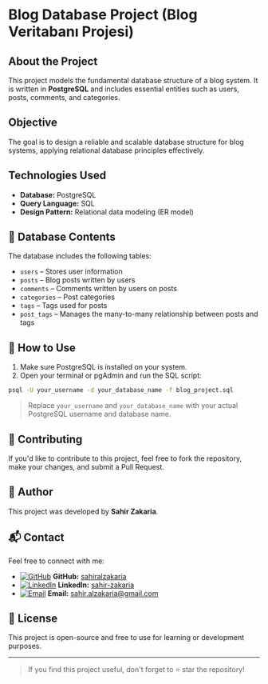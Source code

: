 # Blog Database Project (Blog Veritabanı Projesi)


## About the Project


This project models the fundamental database structure of a blog system. It is written in **PostgreSQL** and includes essential entities such as users, posts, comments, and categories.

## Objective

The goal is to design a reliable and scalable database structure for blog systems, applying relational database principles effectively.

## Technologies Used

- **Database:** PostgreSQL
- **Query Language:** SQL
- **Design Pattern:** Relational data modeling (ER model)


## 📄 Database Contents

The database includes the following tables:

- `users` – Stores user information
- `posts` – Blog posts written by users
- `comments` – Comments written by users on posts
- `categories` – Post categories
- `tags` – Tags used for posts
- `post_tags` – Manages the many-to-many relationship between posts and tags

## 🧪 How to Use

1. Make sure PostgreSQL is installed on your system.
2. Open your terminal or pgAdmin and run the SQL script:



```bash
psql -U your_username -d your_database_name -f blog_project.sql
```



> Replace `your_username` and `your_database_name` with your actual PostgreSQL username and database name.

## 📝 Contributing

If you'd like to contribute to this project, feel free to fork the repository, make your changes, and submit a Pull Request.


## 👤 Author

This project was developed by **Sahir Zakaria**.

## 📬 Contact

Feel free to connect with me:

- [![GitHub](https://img.shields.io/badge/GitHub-100000?style=flat&logo=github&logoColor=white)](https://github.com/sahiralzakaria) **GitHub:** [sahiralzakaria](https://github.com/sahiralzakaria)  
- [![LinkedIn](https://img.shields.io/badge/LinkedIn-0A66C2?style=flat&logo=linkedin&logoColor=white)](https://www.linkedin.com/in/sahir-zakaria-39873531b) **LinkedIn:** [sahir-zakaria](https://www.linkedin.com/in/sahir-zakaria-39873531b)  
- [![Email](https://img.shields.io/badge/Email-D14836?style=flat&logo=gmail&logoColor=white)](mailto:sahir.alzakaria@gmail.com) **Email:** sahir.alzakaria@gmail.com

## 📃 License

This project is open-source and free to use for learning or development purposes.

---

> If you find this project useful, don't forget to ⭐ star the repository!
